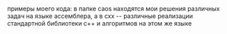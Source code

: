 примеры моего кода: в папке caos находятся мои решения различных задач на языке ассемблера, а в cxx -- различные реализации стандартной библиотеки c++ и алгоритмов на этом же языке
